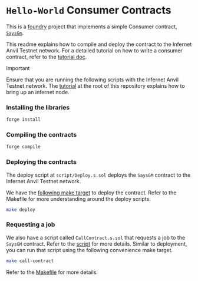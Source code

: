 # `Hello-World` Consumer Contracts

This is a [foundry](https://book.getfoundry.sh/) project that implements a simple Consumer
contract, [`SaysGm`](./src/SaysGM.sol).

This readme explains how to compile and deploy the contract to the Infernet Anvil Testnet network.
For a detailed tutorial on how to write a consumer contract, refer to the [tutorial doc](./Tutorial.md).


> [!IMPORTANT]
> Ensure that you are running the following scripts with the Infernet Anvil Testnet network.
> The [tutorial](./../../../README.md) at the root of this repository explains how to
> bring up an infernet node.

### Installing the libraries

```bash
forge install
```

### Compiling the contracts

```bash
forge compile
```

### Deploying the contracts
The deploy script at `script/Deploy.s.sol` deploys the `SaysGM` contract to the Infernet Anvil Testnet network.

We have the [following make target](./Makefile#L9) to deploy the contract. Refer to the Makefile
for more understanding around the deploy scripts.
```bash
make deploy
```

### Requesting a job
We also have a script called `CallContract.s.sol` that requests a job to the `SaysGM` contract.
Refer to the [script](./script/CallContract.s.sol) for more details. Similar to deployment,
you can run that script using the following convenience make target.
```bash
make call-contract
```
Refer to the [Makefile](./Makefile#L14) for more details.
